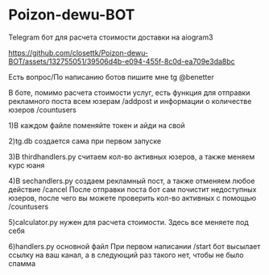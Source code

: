 # Poizon-dewu-BOT
Telegram бот для расчета стоимости доставки на aiogram3


https://github.com/closettk/Poizon-dewu-BOT/assets/132755051/39506d4b-e094-455f-8c0d-ea709e3da8bc

Есть вопрос/По написанию ботов пишите мне tg @benetter


В боте, помимо расчета стоимости услуг, есть функция для отправки рекламного поста всем юзерам /addpost и информации о количестве юзеров /countusers

1)В каждом файле поменяйте токен и айди на свой

2)tg.db создается сама при первом запуске

3)В thirdhandlers.py считаем кол-во активных юзеров, а также меняем курс юаня

4)В sechandlers.py создаем рекламный пост, а также отменяем любое действие /cancel
После отправки поста бот сам почистит недоступных юзеров, после чего вы можете проверить кол-во активных с помощью /countusers

5)calculator.py нужен для расчета стоимости. Здесь все меняете под себя

6)handlers.py основной файл
При первом написании /start бот высылает ссылку на ваш канал, а в следующий раз такого нет, чтобы не было спамма
